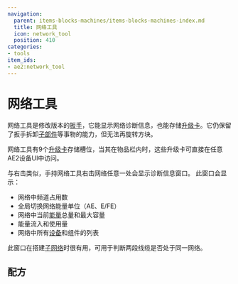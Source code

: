 ```yaml
---
navigation:
  parent: items-blocks-machines/items-blocks-machines-index.md
  title: 网络工具
  icon: network_tool
  position: 410
categories:
- tools
item_ids:
- ae2:network_tool
---
```


# 网络工具

<ItemImage id="network_tool" scale="4" />

网络工具是修改版本的[扳手](wrench.md)，它能显示网络诊断信息，也能存储[升级卡](upgrade_cards.md)。它仍保留了扳手拆卸[子部件](../ae2-mechanics/cable-subparts.md)等事物的能力，但无法再旋转方块。

网络工具有9个[升级卡](upgrade_cards.md)存储槽位，当其在物品栏内时，这些升级卡可直接在任意AE2设备UI中访问。

与右击<ItemLink id="controller" />类似，手持网络工具右击网络任意一处会显示诊断信息窗口。
此窗口会显示：

*   网络中频道占用数
*   全局切换网络能量单位（AE、E/FE）
*   网络中当前[能量](../ae2-mechanics/energy.md)总量和最大容量
*   能量流入和使用量
*   网络中所有[设备](../ae2-mechanics/devices.md)和组件的列表

此窗口在搭建[子网络](../ae2-mechanics/subnetworks.md)时很有用，可用于判断两段线缆是否处于同一网络。

## 配方

<RecipeFor id="network_tool" />
